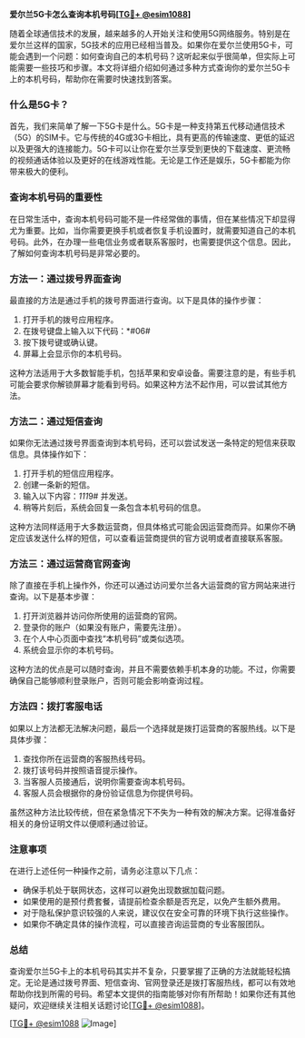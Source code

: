 **爱尔兰5G卡怎么查询本机号码[[TG💪+ @esim1088](https://t.me/s/esim1088)]**

随着全球通信技术的发展，越来越多的人开始关注和使用5G网络服务。特别是在爱尔兰这样的国家，5G技术的应用已经相当普及。如果你在爱尔兰使用5G卡，可能会遇到一个问题：如何查询自己的本机号码？这听起来似乎很简单，但实际上可能需要一些技巧和步骤。本文将详细介绍如何通过多种方式查询你的爱尔兰5G卡上的本机号码，帮助你在需要时快速找到答案。

### 什么是5G卡？

首先，我们来简单了解一下5G卡是什么。5G卡是一种支持第五代移动通信技术（5G）的SIM卡。它与传统的4G或3G卡相比，具有更高的传输速度、更低的延迟以及更强大的连接能力。5G卡可以让你在爱尔兰享受到更快的下载速度、更流畅的视频通话体验以及更好的在线游戏性能。无论是工作还是娱乐，5G卡都能为你带来极大的便利。

### 查询本机号码的重要性

在日常生活中，查询本机号码可能不是一件经常做的事情，但在某些情况下却显得尤为重要。比如，当你需要更换手机或者恢复手机设置时，就需要知道自己的本机号码。此外，在办理一些电信业务或者联系客服时，也需要提供这个信息。因此，了解如何查询本机号码是非常必要的。

### 方法一：通过拨号界面查询

最直接的方法是通过手机的拨号界面进行查询。以下是具体的操作步骤：

1. 打开手机的拨号应用程序。
2. 在拨号键盘上输入以下代码：*#06#
3. 按下拨号键或确认键。
4. 屏幕上会显示你的本机号码。

这种方法适用于大多数智能手机，包括苹果和安卓设备。需要注意的是，有些手机可能会要求你解锁屏幕才能看到号码。如果这种方法不起作用，可以尝试其他方法。

### 方法二：通过短信查询

如果你无法通过拨号界面查询到本机号码，还可以尝试发送一条特定的短信来获取信息。具体操作如下：

1. 打开手机的短信应用程序。
2. 创建一条新的短信。
3. 输入以下内容：*111*9# 并发送。
4. 稍等片刻后，系统会回复一条包含本机号码的信息。

这种方法同样适用于大多数运营商，但具体格式可能会因运营商而异。如果你不确定应该发送什么样的短信，可以查看运营商提供的官方说明或者直接联系客服。

### 方法三：通过运营商官网查询

除了直接在手机上操作外，你还可以通过访问爱尔兰各大运营商的官方网站来进行查询。以下是基本步骤：

1. 打开浏览器并访问你所使用的运营商的官网。
2. 登录你的账户（如果没有账户，需要先注册）。
3. 在个人中心页面中查找“本机号码”或类似选项。
4. 系统会显示你的本机号码。

这种方法的优点是可以随时查询，并且不需要依赖手机本身的功能。不过，你需要确保自己能够顺利登录账户，否则可能会影响查询过程。

### 方法四：拨打客服电话

如果以上方法都无法解决问题，最后一个选择就是拨打运营商的客服热线。以下是具体步骤：

1. 查找你所在运营商的客服热线号码。
2. 拨打该号码并按照语音提示操作。
3. 当客服人员接通后，说明你需要查询本机号码。
4. 客服人员会根据你的身份验证信息为你提供号码。

虽然这种方法比较传统，但在紧急情况下不失为一种有效的解决方案。记得准备好相关的身份证明文件以便顺利通过验证。

### 注意事项

在进行上述任何一种操作之前，请务必注意以下几点：

- 确保手机处于联网状态，这样可以避免出现数据加载问题。
- 如果使用的是预付费套餐，请提前检查余额是否充足，以免产生额外费用。
- 对于隐私保护意识较强的人来说，建议仅在安全可靠的环境下执行这些操作。
- 如果你不确定具体的操作流程，可以直接咨询运营商的专业客服团队。

### 总结

查询爱尔兰5G卡上的本机号码其实并不复杂，只要掌握了正确的方法就能轻松搞定。无论是通过拨号界面、短信查询、官网登录还是拨打客服热线，都可以有效地帮助你找到所需的号码。希望本文提供的指南能够对你有所帮助！如果你还有其他疑问，欢迎继续关注相关话题讨论[[TG💪+ @esim1088](https://t.me/s/esim1088)]。

[[TG💪+ @esim1088](https://t.me/s/esim1088) ![Image](https://i.postimg.cc/4NQfJmqS/Snipaste-2025-05-13-00-14-12.png)]